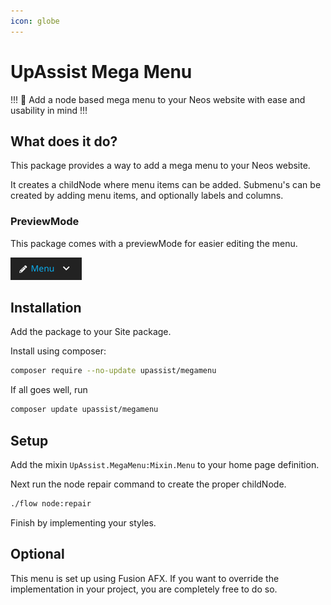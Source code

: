 ```yaml
---
icon: globe
---
```


# UpAssist Mega Menu

!!! 
🚀 Add a node based mega menu to your Neos website with ease and usability in mind
!!!

## What does it do?
This package provides a way to add a mega menu to your Neos website.

It creates a childNode where menu items can be added. Submenu's can be created by adding 
menu items, and optionally labels and columns.

### PreviewMode
This package comes with a previewMode for easier editing the menu.

![](Images/previewmode.png)

## Installation
Add the package to your Site package.

Install using composer: 

```bash
composer require --no-update upassist/megamenu
```

If all goes well, run 

```bash
composer update upassist/megamenu
```

## Setup
Add the mixin `UpAssist.MegaMenu:Mixin.Menu` to your home page definition.

Next run the node repair command to create the proper childNode.

```bash
./flow node:repair
```

Finish by implementing your styles.

## Optional
This menu is set up using Fusion AFX. If you want to override the implementation in your project, you are
completely free to do so.

